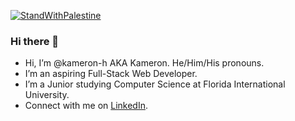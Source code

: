 [![StandWithPalestine](https://raw.githubusercontent.com/Safouene1/support-palestine-banner/master/StandWithPalestine.svg)](https://techforpalestine.org/learn-more)
### Hi there 👋

- Hi, I’m @kameron-h AKA Kameron. He/Him/His pronouns.
- I’m an aspiring Full-Stack Web Developer.
- I’m a Junior studying Computer Science at Florida International University.
- Connect with me on [LinkedIn](https://www.linkedin.com/in/kameron-h/).

<!--
**kameron-h/kameron-h** is a ✨ _special_ ✨ repository because its `README.md` (this file) appears on your GitHub profile.

Here are some ideas to get you started:

- 🔭 I’m currently working on ...
- 🌱 I’m currently learning ...
- 👯 I’m looking to collaborate on ...
- 🤔 I’m looking for help with ...
- 💬 Ask me about ...
- 📫 How to reach me: ...
- 😄 Pronouns: ...
- ⚡ Fun fact: ...
-->
